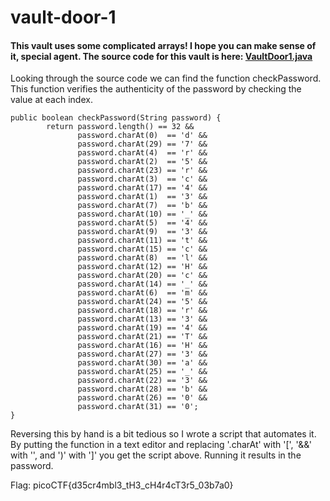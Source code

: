 # vault-door-1
#### This vault uses some complicated arrays! I hope you can make sense of it, special agent. The source code for this vault is here: [VaultDoor1.java](https://2019shell1.picoctf.com/static/7c285a3b805b4294bf9d67fa2cb7e2d0/VaultDoor1.java)

Looking through the source code we can find the function checkPassword. 
This function verifies the authenticity of the password by checking the value at each index.
```
public boolean checkPassword(String password) {
        return password.length() == 32 &&
               password.charAt(0)  == 'd' &&
               password.charAt(29) == '7' &&
               password.charAt(4)  == 'r' &&
               password.charAt(2)  == '5' &&
               password.charAt(23) == 'r' &&
               password.charAt(3)  == 'c' &&
               password.charAt(17) == '4' &&
               password.charAt(1)  == '3' &&
               password.charAt(7)  == 'b' &&
               password.charAt(10) == '_' &&
               password.charAt(5)  == '4' &&
               password.charAt(9)  == '3' &&
               password.charAt(11) == 't' &&
               password.charAt(15) == 'c' &&
               password.charAt(8)  == 'l' &&
               password.charAt(12) == 'H' &&
               password.charAt(20) == 'c' &&
               password.charAt(14) == '_' &&
               password.charAt(6)  == 'm' &&
               password.charAt(24) == '5' &&
               password.charAt(18) == 'r' &&
               password.charAt(13) == '3' &&
               password.charAt(19) == '4' &&
               password.charAt(21) == 'T' &&
               password.charAt(16) == 'H' &&
               password.charAt(27) == '3' &&
               password.charAt(30) == 'a' &&
               password.charAt(25) == '_' &&
               password.charAt(22) == '3' &&
               password.charAt(28) == 'b' &&
               password.charAt(26) == '0' &&
               password.charAt(31) == '0';
}
```
Reversing this by hand is a bit tedious so I wrote a script that automates it. By putting the function in a text editor and replacing '.charAt' with '[', '&&' with '', and ')' with ']'
you get the script above. Running it results in the password.

Flag: picoCTF{d35cr4mbl3_tH3_cH4r4cT3r5_03b7a0}
